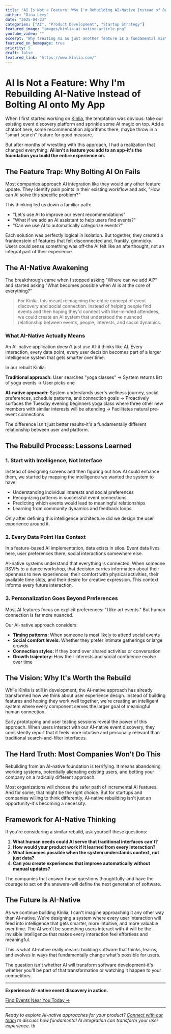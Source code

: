 ```yaml
---
title: "AI Is Not a Feature: Why I'm Rebuilding AI-Native Instead of Bolting AI onto My App"
author: "Gina Levy"
date: "2025-04-23"
categories: ["AI", "Product Development", "Startup Strategy"]
featured_image: "images/kinlia-ai-native-article.png"
youtube_video: ""
excerpt: "Why treating AI as just another feature is a fundamental mistake, and how rebuilding from an AI-first perspective creates truly transformative user experiences."
featured_on_homepage: true
priority: 5
draft: false
featured_link: "https://www.kinlia.com/"
---
```


# AI Is Not a Feature: Why I'm Rebuilding AI-Native Instead of Bolting AI onto My App

When I first started working on [Kinlia](https://www.kinlia.com/), the temptation was obvious: take our existing event discovery platform and sprinkle some AI magic on top. Add a chatbot here, some recommendation algorithms there, maybe throw in a "smart search" feature for good measure.

But after months of wrestling with this approach, I had a realization that changed everything: **AI isn't a feature you add to an app-it's the foundation you build the entire experience on.**

## The Feature Trap: Why Bolting AI On Fails

Most companies approach AI integration like they would any other feature update. They identify pain points in their existing workflow and ask, "How can AI solve this specific problem?" 

This thinking led us down a familiar path:
- "Let's use AI to improve our event recommendations"
- "What if we add an AI assistant to help users find events?"
- "Can we use AI to automatically categorize events?"

Each solution was perfectly logical in isolation. But together, they created a frankenstein of features that felt disconnected and, frankly, gimmicky. Users could sense something was off-the AI felt like an afterthought, not an integral part of their experience.

## The AI-Native Awakening

The breakthrough came when I stopped asking "Where can we add AI?" and started asking "What becomes possible when AI is at the core of everything?"

> For Kinlia, this meant reimagining the entire concept of event discovery and social connection. Instead of helping people find events and then hoping they'd connect with like-minded attendees, we could create an AI system that understood the nuanced relationship between events, people, interests, and social dynamics.

### What AI-Native Actually Means

An AI-native application doesn't just use AI-it thinks like AI. Every interaction, every data point, every user decision becomes part of a larger intelligence system that gets smarter over time.

In our rebuilt Kinlia:

**Traditional approach:** User searches "yoga classes" → System returns list of yoga events → User picks one

**AI-native approach:** System understands user's wellness journey, social preferences, schedule patterns, and connection goals → Proactively surfaces the Tuesday evening beginners yoga class where three other new members with similar interests will be attending → Facilitates natural pre-event connections

The difference isn't just better results-it's a fundamentally different relationship between user and platform.

## The Rebuild Process: Lessons Learned

### 1. Start with Intelligence, Not Interface

Instead of designing screens and then figuring out how AI could enhance them, we started by mapping the intelligence we wanted the system to have:
- Understanding individual interests and social preferences
- Recognizing patterns in successful event connections
- Predicting which events would lead to meaningful relationships
- Learning from community dynamics and feedback loops

Only after defining this intelligence architecture did we design the user experience around it.

### 2. Every Data Point Has Context

In a feature-based AI implementation, data exists in silos. Event data lives here, user preferences there, social interactions somewhere else. 

AI-native systems understand that everything is connected. When someone RSVPs to a dance workshop, that decision carries information about their openness to new experiences, their comfort with physical activities, their available time slots, and their desire for creative expression. This context informs every future interaction.

### 3. Personalization Goes Beyond Preferences

Most AI features focus on explicit preferences: "I like art events." But human connection is far more nuanced. 

Our AI-native approach considers:
- **Timing patterns:** When someone is most likely to attend social events
- **Social comfort levels:** Whether they prefer intimate gatherings or large crowds  
- **Connection styles:** If they bond over shared activities or conversation
- **Growth trajectory:** How their interests and social confidence evolve over time

## The Vision: Why It's Worth the Rebuild

While Kinlia is still in development, the AI-native approach has already transformed how we think about user experience design. Instead of building features and hoping they work well together, we're creating an intelligent system where every component serves the larger goal of meaningful human connection.

Early prototyping and user testing sessions reveal the power of this approach. When users interact with our AI-native event discovery, they consistently report that it feels more intuitive and personally relevant than traditional search-and-filter interfaces.

## The Hard Truth: Most Companies Won't Do This

Rebuilding from an AI-native foundation is terrifying. It means abandoning working systems, potentially alienating existing users, and betting your company on a radically different approach.

Most organizations will choose the safer path of incremental AI features. And for some, that might be the right choice. But for startups and companies willing to think differently, AI-native rebuilding isn't just an opportunity-it's becoming a necessity.

## Framework for AI-Native Thinking

If you're considering a similar rebuild, ask yourself these questions:

1. **What human needs could AI serve that traditional interfaces can't?**
2. **How would your product work if it learned from every interaction?**
3. **What becomes possible when the system understands context, not just data?**
4. **Can you create experiences that improve automatically without manual updates?**

The companies that answer these questions thoughtfully-and have the courage to act on the answers-will define the next generation of software.

## The Future Is AI-Native

As we continue building Kinlia, I can't imagine approaching it any other way than AI-native. We're designing a system where every user interaction will feed into intelligence that gets smarter, more intuitive, and more valuable over time. The AI won't be something users interact with-it will be the invisible intelligence that makes every interaction feel effortless and meaningful.

This is what AI-native really means: building software that thinks, learns, and evolves in ways that fundamentally change what's possible for users.

The question isn't whether AI will transform software development-it's whether you'll be part of that transformation or watching it happen to your competitors.

---

**Experience AI-native event discovery in action.**

[Find Events Near You Today →](https://kinlia.com/)

---

*Ready to explore AI-native approaches for your product? [Connect with our team](/contact) to discuss how fundamental AI integration can transform your user experience.*
th
